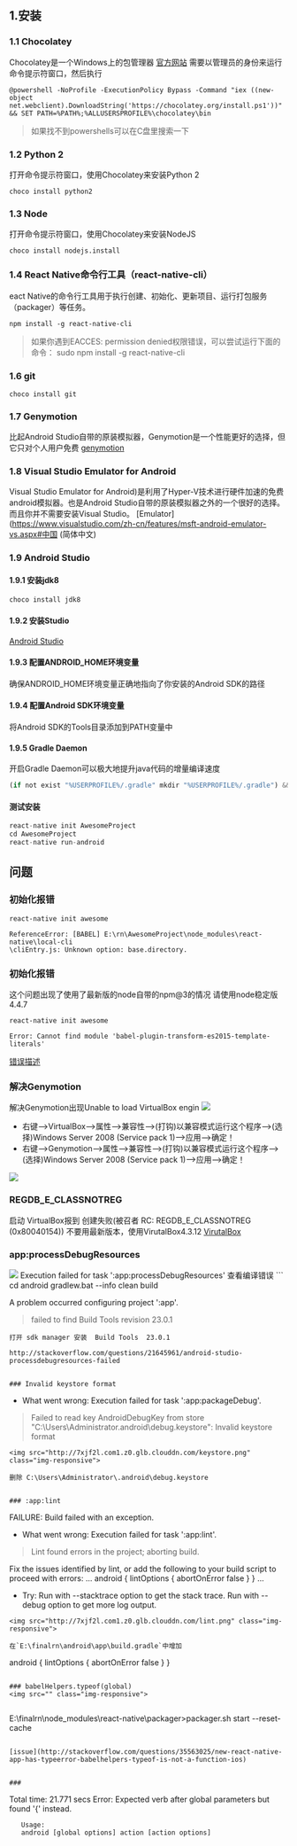 ## 1.安装
### 1.1 Chocolatey
Chocolatey是一个Windows上的包管理器
[官方网站](https://chocolatey.org/)
需要以管理员的身份来运行命令提示符窗口，然后执行
```
@powershell -NoProfile -ExecutionPolicy Bypass -Command "iex ((new-object net.webclient).DownloadString('https://chocolatey.org/install.ps1'))" && SET PATH=%PATH%;%ALLUSERSPROFILE%\chocolatey\bin
```

> 如果找不到powershells可以在C盘里搜索一下

### 1.2 Python 2
打开命令提示符窗口，使用Chocolatey来安装Python 2
```
choco install python2
```

### 1.3 Node
打开命令提示符窗口，使用Chocolatey来安装NodeJS
```
choco install nodejs.install
```

### 1.4 React Native命令行工具（react-native-cli）
eact Native的命令行工具用于执行创建、初始化、更新项目、运行打包服务（packager）等任务。
```
npm install -g react-native-cli
```
> 如果你遇到EACCES: permission denied权限错误，可以尝试运行下面的命令： sudo npm install -g react-native-cli

### 1.6 git
```
choco install git
```

### 1.7 Genymotion
比起Android Studio自带的原装模拟器，Genymotion是一个性能更好的选择，但它只对个人用户免费
[genymotion](https://www.genymotion.com/)


### 1.8 Visual Studio Emulator for Android
Visual Studio Emulator for Android)是利用了Hyper-V技术进行硬件加速的免费android模拟器。也是Android Studio自带的原装模拟器之外的一个很好的选择。而且你并不需要安装Visual Studio。
[Emulator](https://www.visualstudio.com/zh-cn/features/msft-android-emulator-vs.aspx#中国 (简体中文)



### 1.9 Android Studio
#### 1.9.1 安装jdk8
```javascript
choco install jdk8
```

#### 1.9.2  安装Studio
[Android Studio](http://developer.android.com/sdk/index.html)

#### 1.9.3 配置ANDROID_HOME环境变量
确保ANDROID_HOME环境变量正确地指向了你安装的Android SDK的路径

#### 1.9.4 配置Android SDK环境变量
将Android SDK的Tools目录添加到PATH变量中

#### 1.9.5 Gradle Daemon
开启Gradle Daemon可以极大地提升java代码的增量编译速度
```javascript
(if not exist "%USERPROFILE%/.gradle" mkdir "%USERPROFILE%/.gradle") && (echo org.gradle.daemon=true >> "%USERPROFILE%/.gradle/gradle.properties")
```

#### 测试安装
```javascript
react-native init AwesomeProject
cd AwesomeProject
react-native run-android
```


## 问题
### 初始化报错
```
react-native init awesome
```
```
ReferenceError: [BABEL] E:\rn\AwesomeProject\node_modules\react-native\local-cli
\cliEntry.js: Unknown option: base.directory.
```


### 初始化报错
这个问题出现了使用了最新版的node自带的npm@3的情况
请使用node稳定版4.4.7
```
react-native init awesome
```
```
Error: Cannot find module 'babel-plugin-transform-es2015-template-literals'
```
[错误描述](https://phabricator.babeljs.io/T6692)


### 解决Genymotion
解决Genymotion出现Unable to load VirtualBox engin
<img src="http://7xjf2l.com1.z0.glb.clouddn.com/genymotion.jpg" class="img-responsive">
- 右键-->VirtualBox-->属性-->兼容性-->(打钩)以兼容模式运行这个程序-->(选择)Windows Server 2008 (Service pack 1)-->应用-->确定！
- 右键-->Genymotion-->属性-->兼容性-->(打钩)以兼容模式运行这个程序-->(选择)Windows Server 2008 (Service pack 1)-->应用-->确定！

<img src="http://7xjf2l.com1.z0.glb.clouddn.com/virtualbox.jpg" class="img-responsive">


### REGDB_E_CLASSNOTREG
启动 VirtualBox报到 创建失败(被召者 RC: REGDB_E_CLASSNOTREG (0x80040154))
不要用最新版本，使用VirutalBox4.3.12
[VirutalBox](http://www.ithome.com/html/soft/85855.htm)

### app:processDebugResources
<img src="http://7xjf2l.com1.z0.glb.clouddn.com/appdevice.png" class="img-responsive">
Execution failed for task ':app:processDebugResources'
查看编译错误
```
cd android
gradlew.bat --info clean build

A problem occurred configuring project ':app'.
> failed to find Build Tools revision 23.0.1

```
打开 sdk manager 安装  Build Tools  23.0.1

http://stackoverflow.com/questions/21645961/android-studio-processdebugresources-failed


### Invalid keystore format
```
* What went wrong:
Execution failed for task ':app:packageDebug'.
> Failed to read key AndroidDebugKey from store "C:\Users\Administrator\.android\debug.keystore": Invalid keystore format
```
<img src="http://7xjf2l.com1.z0.glb.clouddn.com/keystore.png" class="img-responsive">

删除 C:\Users\Administrator\.android\debug.keystore


### :app:lint
```
FAILURE: Build failed with an exception.

* What went wrong:
Execution failed for task ':app:lint'.
> Lint found errors in the project; aborting build.

Fix the issues identified by lint, or add the following to your build script to proceed with errors:
...
android {
    lintOptions {
        abortOnError false
    }
}
...

* Try:
Run with --stacktrace option to get the stack trace. Run with --debug option to get more log output.
```
<img src="http://7xjf2l.com1.z0.glb.clouddn.com/lint.png" class="img-responsive">

在`E:\finalrn\android\app\build.gradle`中增加
```
android {
    lintOptions {
        abortOnError false
    }
}
```

### babelHelpers.typeof(global)
<img src="" class="img-responsive">


```
E:\finalrn\node_modules\react-native\packager>packager.sh start --reset-cache
```

[issue](http://stackoverflow.com/questions/35563025/new-react-native-app-has-typeerror-babelhelpers-typeof-is-not-a-function-ios)


###
```
Total time: 21.771 secs
Error: Expected verb after global parameters but found '{' instead.

       Usage:
       android [global options] action [action options]
```